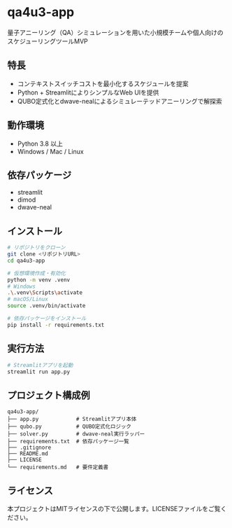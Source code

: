 # qa4u3-app

量子アニーリング（QA）シミュレーションを用いた小規模チームや個人向けのスケジューリングツールMVP

## 特長
- コンテキストスイッチコストを最小化するスケジュールを提案
- Python + StreamlitによりシンプルなWeb UIを提供
- QUBO定式化とdwave-nealによるシミュレーテッドアニーリングで解探索

## 動作環境
- Python 3.8 以上
- Windows / Mac / Linux

## 依存パッケージ
- streamlit
- dimod
- dwave-neal

## インストール
```bash
# リポジトリをクローン
git clone <リポジトリURL>
cd qa4u3-app

# 仮想環境作成・有効化
python -m venv .venv
# Windows
.\.venv\Scripts\activate
# macOS/Linux
source .venv/bin/activate

# 依存パッケージをインストール
pip install -r requirements.txt
```

## 実行方法
```bash
# Streamlitアプリを起動
streamlit run app.py
```

## プロジェクト構成例
```
qa4u3-app/
├── app.py            # Streamlitアプリ本体
├── qubo.py           # QUBO定式化ロジック
├── solver.py         # dwave-neal実行ラッパー
├── requirements.txt  # 依存パッケージ一覧
├── .gitignore
├── README.md
├── LICENSE
└── requirements.md   # 要件定義書
```

## ライセンス
本プロジェクトはMITライセンスの下で公開します。LICENSEファイルをご覧ください。
